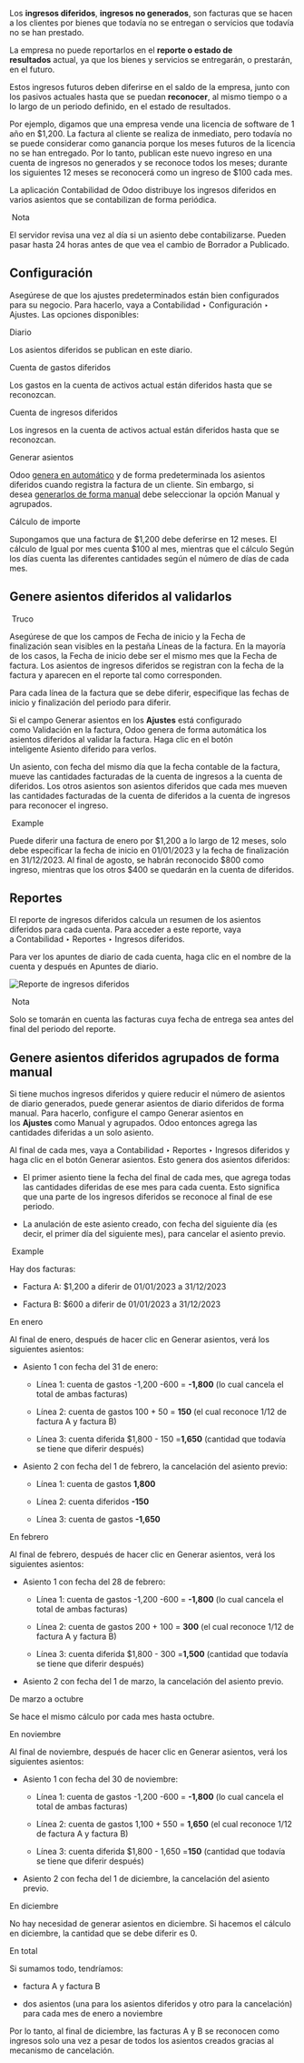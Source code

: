 Los **ingresos diferidos**, **ingresos no generados**, son facturas que se hacen a los clientes por bienes que todavía no se entregan o servicios que todavía no se han prestado.

La empresa no puede reportarlos en el **reporte o estado de resultados** actual, ya que los bienes y servicios se entregarán, o prestarán, en el futuro.

Estos ingresos futuros deben diferirse en el saldo de la empresa, junto con los pasivos actuales hasta que se puedan **reconocer**, al mismo tiempo o a lo largo de un periodo definido, en el estado de resultados.

Por ejemplo, digamos que una empresa vende una licencia de software de 1 año en $1,200. La factura al cliente se realiza de inmediato, pero todavía no se puede considerar como ganancia porque los meses futuros de la licencia no se han entregado. Por lo tanto, publican este nuevo ingreso en una cuenta de ingresos no generados y se reconoce todos los meses; durante los siguientes 12 meses se reconocerá como un ingreso de $100 cada mes.

La aplicación Contabilidad de Odoo distribuye los ingresos diferidos en varios asientos que se contabilizan de forma periódica.

 Nota

El servidor revisa una vez al día si un asiento debe contabilizarse. Pueden pasar hasta 24 horas antes de que vea el cambio de Borrador a Publicado.

## Configuración[](https://www.odoo.com/documentation/17.0/es/applications/finance/accounting/customer_invoices/deferred_revenues.html#configuration "Enlazar permanentemente con este título")

Asegúrese de que los ajustes predeterminados están bien configurados para su negocio. Para hacerlo, vaya a Contabilidad ‣ Configuración ‣ Ajustes. Las opciones disponibles:

Diario

Los asientos diferidos se publican en este diario.

Cuenta de gastos diferidos

Los gastos en la cuenta de activos actual están diferidos hasta que se reconozcan.

Cuenta de ingresos diferidos

Los ingresos en la cuenta de activos actual están diferidos hasta que se reconozcan.

Generar asientos

Odoo [genera en automático](https://www.odoo.com/documentation/17.0/es/applications/finance/accounting/customer_invoices/deferred_revenues.html#customer-invoices-deferred-generate-on-validation) y de forma predeterminada los asientos diferidos cuando registra la factura de un cliente. Sin embargo, si desea [generarlos de forma manual](https://www.odoo.com/documentation/17.0/es/applications/finance/accounting/customer_invoices/deferred_revenues.html#customer-invoices-deferred-generate-manually) debe seleccionar la opción Manual y agrupados.

Cálculo de importe

Supongamos que una factura de $1,200 debe deferirse en 12 meses. El cálculo de Igual por mes cuenta $100 al mes, mientras que el cálculo Según los días cuenta las diferentes cantidades según el número de días de cada mes.

## Genere asientos diferidos al validarlos[](https://www.odoo.com/documentation/17.0/es/applications/finance/accounting/customer_invoices/deferred_revenues.html#generate-deferral-entries-on-validation "Enlazar permanentemente con este título")

 Truco

Asegúrese de que los campos de Fecha de inicio y la Fecha de finalización sean visibles en la pestaña Líneas de la factura. En la mayoría de los casos, la Fecha de inicio debe ser el mismo mes que la Fecha de factura. Los asientos de ingresos diferidos se registran con la fecha de la factura y aparecen en el reporte tal como corresponden.

Para cada línea de la factura que se debe diferir, especifique las fechas de inicio y finalización del periodo para diferir.

Si el campo Generar asientos en los **Ajustes** está configurado como Validación en la factura, Odoo genera de forma automática los asientos diferidos al validar la factura. Haga clic en el botón inteligente Asiento diferido para verlos.

Un asiento, con fecha del mismo día que la fecha contable de la factura, mueve las cantidades facturadas de la cuenta de ingresos a la cuenta de diferidos. Los otros asientos son asientos diferidos que cada mes mueven las cantidades facturadas de la cuenta de diferidos a la cuenta de ingresos para reconocer el ingreso.

 Example

Puede diferir una factura de enero por $1,200 a lo largo de 12 meses, solo debe especificar la fecha de inicio en 01/01/2023 y la fecha de finalización en 31/12/2023. Al final de agosto, se habrán reconocido $800 como ingreso, mientras que los otros $400 se quedarán en la cuenta de diferidos.

## Reportes[](https://www.odoo.com/documentation/17.0/es/applications/finance/accounting/customer_invoices/deferred_revenues.html#reporting "Enlazar permanentemente con este título")

El reporte de ingresos diferidos calcula un resumen de los asientos diferidos para cada cuenta. Para acceder a este reporte, vaya a Contabilidad ‣ Reportes ‣ Ingresos diferidos.

Para ver los apuntes de diario de cada cuenta, haga clic en el nombre de la cuenta y después en Apuntes de diario.

![Reporte de ingresos diferidos](https://www.odoo.com/documentation/17.0/es/_images/deferred_revenue_report.png)

 Nota

Solo se tomarán en cuenta las facturas cuya fecha de entrega sea antes del final del periodo del reporte.

## Genere asientos diferidos agrupados de forma manual[](https://www.odoo.com/documentation/17.0/es/applications/finance/accounting/customer_invoices/deferred_revenues.html#generate-grouped-deferral-entries-manually "Enlazar permanentemente con este título")

Si tiene muchos ingresos diferidos y quiere reducir el número de asientos de diario generados, puede generar asientos de diario diferidos de forma manual. Para hacerlo, configure el campo Generar asientos en los **Ajustes** como Manual y agrupados. Odoo entonces agrega las cantidades diferidas a un solo asiento.

Al final de cada mes, vaya a Contabilidad ‣ Reportes ‣ Ingresos diferidos y haga clic en el botón Generar asientos. Esto genera dos asientos diferidos:

- El primer asiento tiene la fecha del final de cada mes, que agrega todas las cantidades diferidas de ese mes para cada cuenta. Esto significa que una parte de los ingresos diferidos se reconoce al final de ese periodo.
    
- La anulación de este asiento creado, con fecha del siguiente día (es decir, el primer día del siguiente mes), para cancelar el asiento previo.
    

 Example

Hay dos facturas:

- Factura A: $1,200 a diferir de 01/01/2023 a 31/12/2023
    
- Factura B: $600 a diferir de 01/01/2023 a 31/12/2023
    

En enero

Al final de enero, después de hacer clic en Generar asientos, verá los siguientes asientos:

- Asiento 1 con fecha del 31 de enero:
    
    - Línea 1: cuenta de gastos -1,200 -600 = **-1,800** (lo cual cancela el total de ambas facturas)
        
    - Línea 2: cuenta de gastos 100 + 50 = **150** (el cual reconoce 1/12 de factura A y factura B)
        
    - Línea 3: cuenta diferida $1,800 - 150 =**1,650** (cantidad que todavía se tiene que diferir después)
        
- Asiento 2 con fecha del 1 de febrero, la cancelación del asiento previo:
    
    - Línea 1: cuenta de gastos **1,800**
        
    - Línea 2: cuenta diferidos **-150**
        
    - Línea 3: cuenta de gastos **-1,650**
        

En febrero

Al final de febrero, después de hacer clic en Generar asientos, verá los siguientes asientos:

- Asiento 1 con fecha del 28 de febrero:
    
    - Línea 1: cuenta de gastos -1,200 -600 = **-1,800** (lo cual cancela el total de ambas facturas)
        
    - Línea 2: cuenta de gastos 200 + 100 = **300** (el cual reconoce 1/12 de factura A y factura B)
        
    - Línea 3: cuenta diferida $1,800 - 300 =**1,500** (cantidad que todavía se tiene que diferir después)
        
- Asiento 2 con fecha del 1 de marzo, la cancelación del asiento previo.
    

De marzo a octubre

Se hace el mismo cálculo por cada mes hasta octubre.

En noviembre

Al final de noviembre, después de hacer clic en Generar asientos, verá los siguientes asientos:

- Asiento 1 con fecha del 30 de noviembre:
    
    - Línea 1: cuenta de gastos -1,200 -600 = **-1,800** (lo cual cancela el total de ambas facturas)
        
    - Línea 2: cuenta de gastos 1,100 + 550 = **1,650** (el cual reconoce 1/12 de factura A y factura B)
        
    - Línea 3: cuenta diferida $1,800 - 1,650 =**150** (cantidad que todavía se tiene que diferir después)
        
- Asiento 2 con fecha del 1 de diciembre, la cancelación del asiento previo.
    

En diciembre

No hay necesidad de generar asientos en diciembre. Si hacemos el cálculo en diciembre, la cantidad que se debe diferir es 0.

En total

Si sumamos todo, tendríamos:

- factura A y factura B
    
- dos asientos (una para los asientos diferidos y otro para la cancelación) para cada mes de enero a noviembre
    

Por lo tanto, al final de diciembre, las facturas A y B se reconocen como ingresos solo una vez a pesar de todos los asientos creados gracias al mecanismo de cancelación.